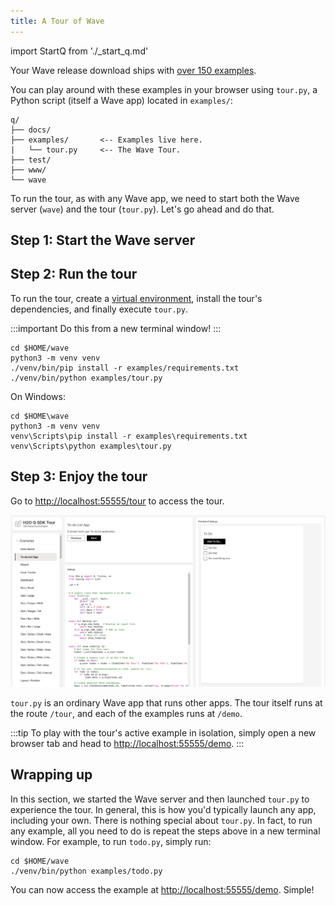 ```yaml
---
title: A Tour of Wave
---
```

import StartQ from './_start_q.md'

Your Wave release download ships with [over 150 examples](examples).

You can play around with these examples in your browser using `tour.py`, a Python script (itself a Wave app) located in `examples/`:

```none title="Contents of $HOME/wave"
q/
├── docs/           
├── examples/       <-- Examples live here.
|   └── tour.py     <-- The Wave Tour.
├── test/           
├── www/            
└── wave              
```

To run the tour, as with any Wave app, we need to start both the Wave server (`wave`) and the tour (`tour.py`). Let's go ahead and do that.

## Step 1: Start the Wave server

<StartQ/>

## Step 2: Run the tour

To run the tour, create a [virtual environment](https://docs.python.org/3/tutorial/venv.html), install the tour's dependencies, and finally execute `tour.py`.  

:::important
Do this from a new terminal window!
:::

```shell 
cd $HOME/wave
python3 -m venv venv
./venv/bin/pip install -r examples/requirements.txt
./venv/bin/python examples/tour.py
```

On Windows:

```shell
cd $HOME\wave
python3 -m venv venv
venv\Scripts\pip install -r examples\requirements.txt
venv\Scripts\python examples\tour.py
```

## Step 3: Enjoy the tour

Go to [http://localhost:55555/tour](http://localhost:55555/tour) to access the tour. 

![tour](assets/tour__tour.png)

`tour.py` is an ordinary Wave app that runs other apps. The tour itself runs at the route `/tour`, and each of the examples runs at `/demo`. 

:::tip
To play with the tour's active example in isolation, simply open a new browser tab and head to [http://localhost:55555/demo](http://localhost:55555/demo).
:::

## Wrapping up

In this section, we started the Wave server and then launched `tour.py` to experience the tour. In general, this is how you'd typically launch any app, including your own. There is nothing special about `tour.py`. In fact, to run any example, all you need to do is repeat the steps above in a new terminal window. For example, to run `todo.py`, simply run:

```shell 
cd $HOME/wave
./venv/bin/python examples/todo.py
```

You can now access the example at [http://localhost:55555/demo](http://localhost:55555/demo). Simple!

